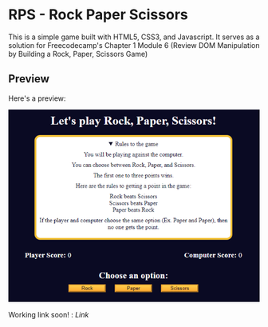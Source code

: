 # RPS - Rock Paper Scissors

This is a simple game built with HTML5, CSS3, and Javascript. It serves as a solution for Freecodecamp's Chapter 1 Module 6 (Review DOM Manipulation by Building a Rock, Paper, Scissors Game)

## Preview

Here's a preview:

![Preview](https://github.com/parazeeknova/Javascript-Resources/blob/main/FCC/RPS%20FCC%20C1%20M6/preview.png?raw=true)

Working link soon! : $Link$
